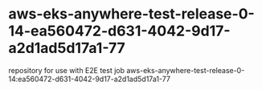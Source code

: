# aws-eks-anywhere-test-release-0-14-ea560472-d631-4042-9d17-a2d1ad5d17a1-77
repository for use with E2E test job aws-eks-anywhere-test-release-0-14:ea560472-d631-4042-9d17-a2d1ad5d17a1-77
